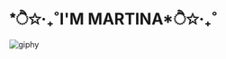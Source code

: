 <h1 align = "left"> *ੈ✩‧₊˚I'M MARTINA*ੈ✩‧₊˚ </h1>

![giphy](https://github.com/martigdf/martigdf/assets/115803827/arianagrande-ariana-grande-34-35-RhfM8BtWCNzPO7btUe)

<!--
**martigdf/martigdf** is a ✨ _special_ ✨ repository because its `README.md` (this file) appears on your GitHub profile.

Here are some ideas to get you started:

- 🔭 I’m currently working on ...
- 🌱 I’m currently learning ...
- 👯 I’m looking to collaborate on ...
- 🤔 I’m looking for help with ...
- 💬 Ask me about ...
- 📫 How to reach me: ...
- 😄 Pronouns: ...
- ⚡ Fun fact: ...
-->
